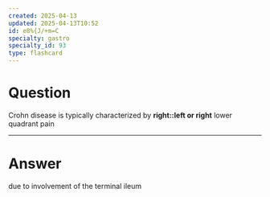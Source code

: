 ```yaml
---
created: 2025-04-13
updated: 2025-04-13T10:52
id: e8%{J/+m=C
specialty: gastro
specialty_id: 93
type: flashcard
---
```


# Question
Crohn disease is typically characterized by **right::left or right** lower quadrant pain

---

# Answer
due to involvement of the terminal ileum